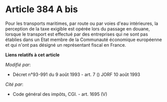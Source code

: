 # Article 384 A bis

Pour les transports maritimes, par route ou par voies d'eau intérieures, la perception de la taxe exigible est opérée lors du
passage en douane, lorsque le transport est effectué par des entreprises qui ne sont pas établies dans un Etat membre de la
Communauté économique européenne et qui n'ont pas désigné un représentant fiscal en France.

**Liens relatifs à cet article**

_Modifié par_:

  - Décret n°93-991 du 9 août 1993 - art. 7 () JORF 10 août 1993

_Cité par_:

  - Code général des impôts, CGI. - art. 1695 (V)
